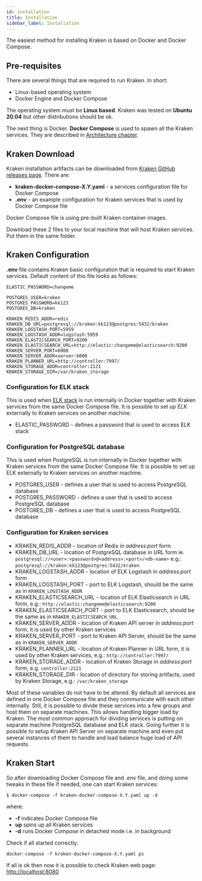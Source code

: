 ```yaml
---
id: installation
title: Installation
sidebar_label: Installation
---
```


The easiest method for installing Kraken is based on Docker and Docker Compose.

## Pre-requisites

There are several things that are required to run Kraken. In short:

- Linux-based operating system
- Docker Engine and Docker Compose

The operating system must be **Linux based**. Kraken was tested on **Ubuntu 20.04**
but other distributions should be ok.

The next thing is Docker. **Docker Compose** is used to spawn all the Kraken services.
They are described in [Architecture chapter](architecture.md).

## Kraken Download

Kraken installation artifacts can be downloaded from [Kraken GitHub releases page](https://github.com/Kraken-CI/kraken/releases).
There are:

- **kraken-docker-compose-X.Y.yaml** - a services configuration file for Docker Compose
- **.env** - an example configuration for Kraken services that is used by Docker Compose file

Docker Compose file is using pre-built Kraken container images.

Download these 2 files to your local machine that will host Kraken services. Put them in the same folder.

## Kraken Configuration

**.env** file contains Kraken basic configuration that is required to start Kraken services.
Default content of this file looks as follows:

```
ELASTIC_PASSWORD=changeme

POSTGRES_USER=kraken
POSTGRES_PASSWORD=kk123
POSTGRES_DB=kraken

KRAKEN_REDIS_ADDR=redis
KRAKEN_DB_URL=postgresql://kraken:kk123@postgres:5432/kraken
KRAKEN_LOGSTASH_PORT=5959
KRAKEN_LOGSTASH_ADDR=logstash:5959
KRAKEN_ELASTICSEARCH_PORT=9200
KRAKEN_ELASTICSEARCH_URL=http://elastic:changeme@elasticsearch:9200
KRAKEN_SERVER_PORT=6000
KRAKEN_SERVER_ADDR=server:6000
KRAKEN_PLANNER_URL=http://controller:7997/
KRAKEN_STORAGE_ADDR=controller:2121
KRAKEN_STORAGE_DIR=/var/kraken_storage
```

### Configuration for ELK stack

This is used when [ELK stack](https://www.elastic.co/) is run
internally in Docker together with Kraken services from the same Docker
Compose file. It is possible to set up ELK externally to Kraken
services on another machine.

- ELASTIC_PASSWORD - defines a password that is used to access ELK stack

### Configuration for PostgreSQL database

This is used when PostgreSQL is run internally in Docker together with
Kraken services from the same Docker Compose file. It is possible to
set up ELK externally to Kraken services on another machine.

- POSTGRES_USER - defines a user that is used to access PostgreSQL database
- POSTGRES_PASSWORD - defines a user that is used to access PostgreSQL database
- POSTGRES_DB - defines a user that is used to access PostgreSQL database

### Configuration for Kraken services

- KRAKEN\_REDIS\_ADDR - location of Redis in _address:port_ form
- KRAKEN\_DB\_URL - location of PostgreSQL database in URL form ie. `postgresql://<user>:<password>@<address>:<port>/<db-name>` e.g.: `postgresql://kraken:kk123@postgres:5432/kraken`
- KRAKEN\_LOGSTASH\_ADDR - location of ELK Logstash in _address:port_ form
- KRAKEN\_LOGSTASH\_PORT - port to ELK Logstash, should be the same as in `KRAKEN_LOGSTASH_ADDR`
- KRAKEN\_ELASTICSEARCH\_URL - location of ELK Elasticsearch in URL form, e.g.: `http://elastic:changeme@elasticsearch:9200`
- KRAKEN\_ELASTICSEARCH\_PORT - port to ELK Elasticsearch, should be the same as in `KRAKEN_ELASTICSEARCH_URL`
- KRAKEN\_SERVER\_ADDR - location of Kraken API server in _address:port_ form, it is used by other Kraken services
- KRAKEN\_SERVER\_PORT - port to Kraken API Server, should be the same as in `KRAKEN_SERVER_ADDR`
- KRAKEN\_PLANNER\_URL - location of Kraken Planner in URL form, it is used by other Kraken services, e.g.: `http://controller:7997/`
- KRAKEN\_STORAGE\_ADDR - location of Kraken Storage in _address:port_ form, e.g. `controller:2121`
- KRAKEN\_STORAGE\_DIR - location of directory for storing artifacts, used by Kraken Storage, e.g.: `/var/kraken_storage`

Most of these variables do not have to be altered. By default all
services are defined in one Docker Compose file and they communicate
with each other internally. Still, it is possible to divide these
services into a few groups and host them on separate machines. This
allows handling bigger load by Kraken. The most common approach for
dividing services is putting on separate machine PostgreSQL database
and ELK stack. Going further it is possible to setup Kraken API Server
on separate machine and even put several instances of them to handle
and load balance huge load of API requests.

## Kraken Start

So after downloading Docker Compose file and .env file, and doing some tweaks in these file if needed,
one can start Kraken services:

```console
$ docker-compose -f kraken-docker-compose-X.Y.yaml up -d
```

where:

- **-f** indicates Docker Compose file
- **up** spins up all Kraken services
- **-d** runs Docker Compose in detached mode i.e. in background

Check if all started correctly:

```console
docker-compose -f kraken-docker-compose-X.Y.yaml ps
```

If all is ok then now it is possible to check Kraken web page: [http://localhost:8080](http://localhost:8080)
